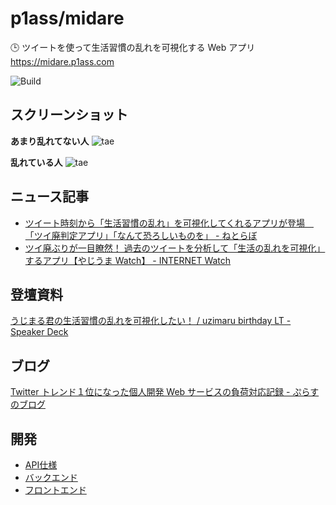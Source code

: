 # p1ass/midare

🕒 ツイートを使って生活習慣の乱れを可視化する Web アプリ  
https://midare.p1ass.com

![Build](https://github.com/p1ass/midare/workflows/Build/badge.svg)

## スクリーンショット

**あまり乱れてない人**
![tae](images/tae.png)

**乱れている人**
![tae](images/yabai.png)

## ニュース記事

- [ツイート時刻から「生活習慣の乱れ」を可視化してくれるアプリが登場　「ツイ廃判定アプリ」「なんて恐ろしいものを」 - ねとらぼ](https://nlab.itmedia.co.jp/nl/articles/2006/03/news042.html)
- [ツイ廃ぶりが一目瞭然！ 過去のツイートを分析して「生活の乱れを可視化」するアプリ【やじうま Watch】 - INTERNET Watch](https://internet.watch.impress.co.jp/docs/yajiuma/1257035.html)

## 登壇資料

[うじまる君の生活習慣の乱れを可視化したい！ / uzimaru birthday LT - Speaker Deck](https://speakerdeck.com/p1ass/uzimaru-birthday-lt)

## ブログ

[Twitter トレンド１位になった個人開発 Web サービスの負荷対応記録 - ぷらすのブログ](https://blog.p1ass.com/posts/midare/)

## 開発

* [API仕様](./proto/README.md)
* [バックエンド](./backend/README.md)
* [フロントエンド](./frontend/README.md)